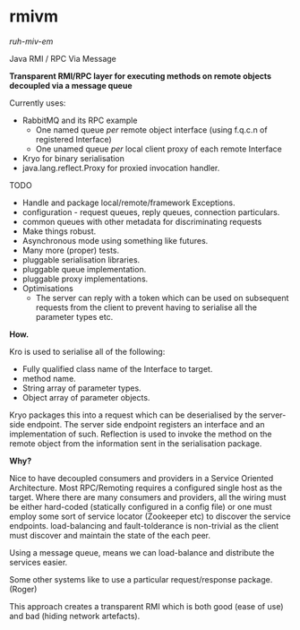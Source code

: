 rmivm
=====
_ruh-miv-em_


Java RMI / RPC Via Message 

**Transparent RMI/RPC layer for executing methods on remote objects decoupled via a message queue**

Currently uses: 

* RabbitMQ and its RPC example
  * One named queue _per_ remote object interface (using f.q.c.n of registered Interface)
  * One unamed queue _per_ local client proxy of each remote Interface
* Kryo for binary serialisation
* java.lang.reflect.Proxy for proxied invocation handler.

TODO

* Handle and package local/remote/framework Exceptions.
* configuration - request queues, reply queues, connection particulars.
* common queues with other metadata for discriminating requests
* Make things robust.
* Asynchronous mode using something like futures.
* Many more (proper) tests.
* pluggable serialisation libraries.
* pluggable queue implementation.
* pluggable proxy implementations.
* Optimisations
    * The server can reply with a token which can be used on subsequent requests from the client to prevent having to serialise all the parameter types etc. 

**How.**

Kro is used to serialise all of the following:

* Fully qualified class name of the Interface to target.
* method name.
* String array of parameter types.
* Object array of parameter objects.

Kryo packages this into a request which can be deserialised by the server-side endpoint.  The server side endpoint registers an interface and an implementation of such.  Reflection is used to invoke the method on the remote object from the information sent in the serialisation package.


**Why?**

Nice to have decoupled consumers and providers in a Service Oriented Architecture. Most RPC/Remoting requires a configured single host as the target. Where there are many consumers and providers, all the wiring must be either hard-coded (statically configured in a config file) or one must employ some sort of service locator (Zookeeper etc) to discover the service endpoints.  load-balancing and fault-tolderance is non-trivial as the client must discover and maintain the state of the each peer.

Using a message queue, means we can load-balance and distribute the services easier.

Some other systems like to use a particular request/response package. (Roger)

This approach creates a transparent RMI which is both good (ease of use) and bad (hiding network artefacts).
